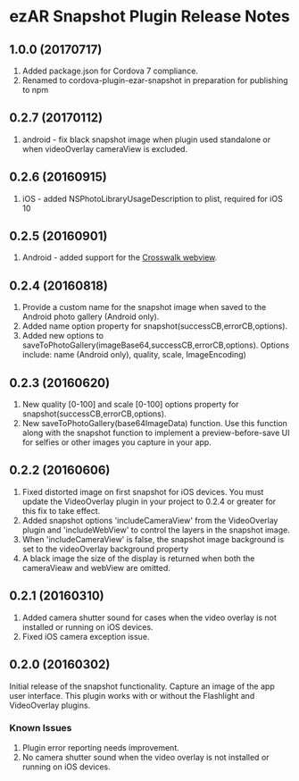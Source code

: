 # ezAR Snapshot Plugin Release Notes

## 1.0.0 (20170717)
1. Added package.json for Cordova 7 compliance.
2. Renamed to cordova-plugin-ezar-snapshot in preparation for publishing to npm


## 0.2.7 (20170112)
1. android - fix black snapshot image when plugin used standalone or when videoOverlay cameraView is excluded.


## 0.2.6 (20160915)
1. iOS - added NSPhotoLibraryUsageDescription to plist, required for iOS 10


## 0.2.5 (20160901)
1. Android - added support for the [Crosswalk webview](https://crosswalk-project.org/). 


## 0.2.4 (20160818)
1. Provide a custom name for the snapshot image when saved to the Android photo gallery (Android only). 
2. Added name option property for snapshot(successCB,errorCB,options).
3. Added new options to saveToPhotoGallery(imageBase64,successCB,errorCB,options). 
Options include: name (Android only), quality, scale, ImageEncoding)


## 0.2.3 (20160620)
1. New quality [0-100] and scale [0-100] options property for snapshot(successCB,errorCB,options). 
2. New saveToPhotoGallery(base64ImageData) function. Use this function along with the snapshot function 
to implement a preview-before-save UI for selfies or other images you capture in your app.


## 0.2.2 (20160606)
1. Fixed distorted image on first snapshot for iOS devices. You 
must update the VideoOverlay plugin in your project to 0.2.4 or greater for this fix to take effect.
2. Added snapshot options 'includeCameraView' from the VideoOverlay plugin and  'includeWebView' to control the layers in the snapshot image.
3. When 'includeCameraView' is false, the snapshot image background is set to  the videoOverlay background property
4. A black image the size of the display is returned when both the cameraVieaw 
and webView are omitted.  


## 0.2.1 (20160310)
1. Added camera shutter sound for cases when the video overlay is not installed or running on iOS devices.
2. Fixed iOS camera exception issue.


## 0.2.0 (20160302)
Initial release of the snapshot functionality. Capture an image of the app user interface.
This plugin works with or without the Flashlight and VideoOverlay plugins.

### Known Issues
1. Plugin error reporting needs improvement.
2. No camera shutter sound when the video overlay is not installed or running on iOS devices.

